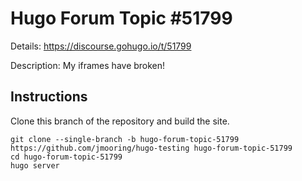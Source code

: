 # Hugo Forum Topic #51799

Details: <https://discourse.gohugo.io/t/51799>

Description: My iframes have broken!

## Instructions

Clone this branch of the repository and build the site.

```text
git clone --single-branch -b hugo-forum-topic-51799 https://github.com/jmooring/hugo-testing hugo-forum-topic-51799
cd hugo-forum-topic-51799
hugo server
```
